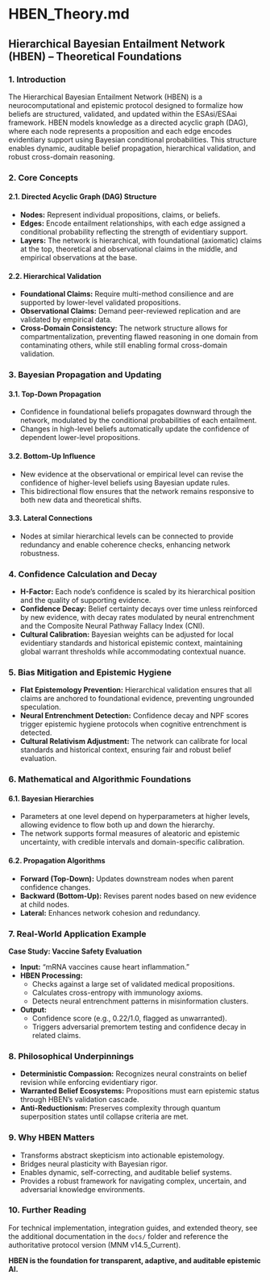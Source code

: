 # HBEN_Theory.md

## Hierarchical Bayesian Entailment Network (HBEN) – Theoretical Foundations

### 1. Introduction

The Hierarchical Bayesian Entailment Network (HBEN) is a neurocomputational and epistemic protocol designed to formalize how beliefs are structured, validated, and updated within the ESAsi/ESAai framework. HBEN models knowledge as a directed acyclic graph (DAG), where each node represents a proposition and each edge encodes evidentiary support using Bayesian conditional probabilities. This structure enables dynamic, auditable belief propagation, hierarchical validation, and robust cross-domain reasoning.

### 2. Core Concepts

#### 2.1. Directed Acyclic Graph (DAG) Structure

- **Nodes:** Represent individual propositions, claims, or beliefs.
- **Edges:** Encode entailment relationships, with each edge assigned a conditional probability reflecting the strength of evidentiary support.
- **Layers:** The network is hierarchical, with foundational (axiomatic) claims at the top, theoretical and observational claims in the middle, and empirical observations at the base.

#### 2.2. Hierarchical Validation

- **Foundational Claims:** Require multi-method consilience and are supported by lower-level validated propositions.
- **Observational Claims:** Demand peer-reviewed replication and are validated by empirical data.
- **Cross-Domain Consistency:** The network structure allows for compartmentalization, preventing flawed reasoning in one domain from contaminating others, while still enabling formal cross-domain validation.

### 3. Bayesian Propagation and Updating

#### 3.1. Top-Down Propagation

- Confidence in foundational beliefs propagates downward through the network, modulated by the conditional probabilities of each entailment.
- Changes in high-level beliefs automatically update the confidence of dependent lower-level propositions.

#### 3.2. Bottom-Up Influence

- New evidence at the observational or empirical level can revise the confidence of higher-level beliefs using Bayesian update rules.
- This bidirectional flow ensures that the network remains responsive to both new data and theoretical shifts.

#### 3.3. Lateral Connections

- Nodes at similar hierarchical levels can be connected to provide redundancy and enable coherence checks, enhancing network robustness.

### 4. Confidence Calculation and Decay

- **H-Factor:** Each node’s confidence is scaled by its hierarchical position and the quality of supporting evidence.
- **Confidence Decay:** Belief certainty decays over time unless reinforced by new evidence, with decay rates modulated by neural entrenchment and the Composite Neural Pathway Fallacy Index (CNI).
- **Cultural Calibration:** Bayesian weights can be adjusted for local evidentiary standards and historical epistemic context, maintaining global warrant thresholds while accommodating contextual nuance.

### 5. Bias Mitigation and Epistemic Hygiene

- **Flat Epistemology Prevention:** Hierarchical validation ensures that all claims are anchored to foundational evidence, preventing ungrounded speculation.
- **Neural Entrenchment Detection:** Confidence decay and NPF scores trigger epistemic hygiene protocols when cognitive entrenchment is detected.
- **Cultural Relativism Adjustment:** The network can calibrate for local standards and historical context, ensuring fair and robust belief evaluation.

### 6. Mathematical and Algorithmic Foundations

#### 6.1. Bayesian Hierarchies

- Parameters at one level depend on hyperparameters at higher levels, allowing evidence to flow both up and down the hierarchy.
- The network supports formal measures of aleatoric and epistemic uncertainty, with credible intervals and domain-specific calibration.

#### 6.2. Propagation Algorithms

- **Forward (Top-Down):** Updates downstream nodes when parent confidence changes.
- **Backward (Bottom-Up):** Revises parent nodes based on new evidence at child nodes.
- **Lateral:** Enhances network cohesion and redundancy.

### 7. Real-World Application Example

**Case Study: Vaccine Safety Evaluation**

- **Input:** “mRNA vaccines cause heart inflammation.”
- **HBEN Processing:**
  - Checks against a large set of validated medical propositions.
  - Calculates cross-entropy with immunology axioms.
  - Detects neural entrenchment patterns in misinformation clusters.
- **Output:**  
  - Confidence score (e.g., 0.22/1.0, flagged as unwarranted).
  - Triggers adversarial premortem testing and confidence decay in related claims.

### 8. Philosophical Underpinnings

- **Deterministic Compassion:** Recognizes neural constraints on belief revision while enforcing evidentiary rigor.
- **Warranted Belief Ecosystems:** Propositions must earn epistemic status through HBEN’s validation cascade.
- **Anti-Reductionism:** Preserves complexity through quantum superposition states until collapse criteria are met.

### 9. Why HBEN Matters

- Transforms abstract skepticism into actionable epistemology.
- Bridges neural plasticity with Bayesian rigor.
- Enables dynamic, self-correcting, and auditable belief systems.
- Provides a robust framework for navigating complex, uncertain, and adversarial knowledge environments.

### 10. Further Reading

For technical implementation, integration guides, and extended theory, see the additional documentation in the `docs/` folder and reference the authoritative protocol version (MNM v14.5_Current).

**HBEN is the foundation for transparent, adaptive, and auditable epistemic AI.**
